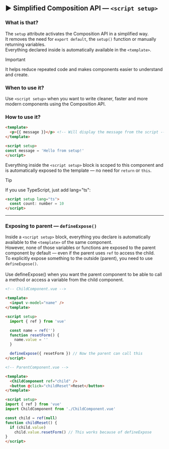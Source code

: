 ## ▶ Simplified Composition API — `<script setup>`

### What is that?

The `setup` attribute activates the Composition API in a simplified way.<br>
It removes the need for `export default`, the `setup()` function or manually returning variables.<br>
Everything declared inside is automatically available in the `<template>`.

> [!important]
> It helps reduce repeated code and makes components easier to understand and create.

### When to use it?

Use `<script setup>` when you want to write cleaner, faster and more modern components using the Composition API.

### How to use it?

```html
<template>
  <p>{{ message }}</p> <!-- Will display the message from the script -->
</template>

<script setup>
const message = 'Hello from setup!'
</script>
```

Everything inside the `<script setup>` block is scoped to this component and is automatically exposed to the template — no need for `return` or `this`.

> [!tip]
> If you use TypeScript, just add lang="ts":
```html
<script setup lang="ts">
  const count: number = 10
</script>
```

---

### Exposing to parent — `defineExpose()`

Inside a `<script setup>` block, everything you declare is automatically available to the `<template>` of the same component.<br>
However, none of those variables or functions are exposed to the parent component by default — even if the parent uses `ref` to access the child.<br>
To explicitly expose something to the outside (parent), you need to use `defineExpose()`.<br>
<br>
Use defineExpose() when you want the parent component to be able to call a method or access a variable from the child component.

```html
<!-- ChildComponent.vue -->

<template>
  <input v-model="name" />
</template>

<script setup>
  import { ref } from 'vue'

  const name = ref('')
  function resetForm() {
    name.value = ''
  }

  defineExpose({ resetForm }) // Now the parent can call this
</script>

<!-- ParentComponent.vue -->

<template>
  <ChildComponent ref="child" />
  <button @click="childReset">Reset</button>
</template>

<script setup>
import { ref } from 'vue'
import ChildComponent from './ChildComponent.vue'

const child = ref(null)
function childReset() {
  if (child.value)
    child.value.resetForm() // This works because of defineExpose
}
</script>
```
